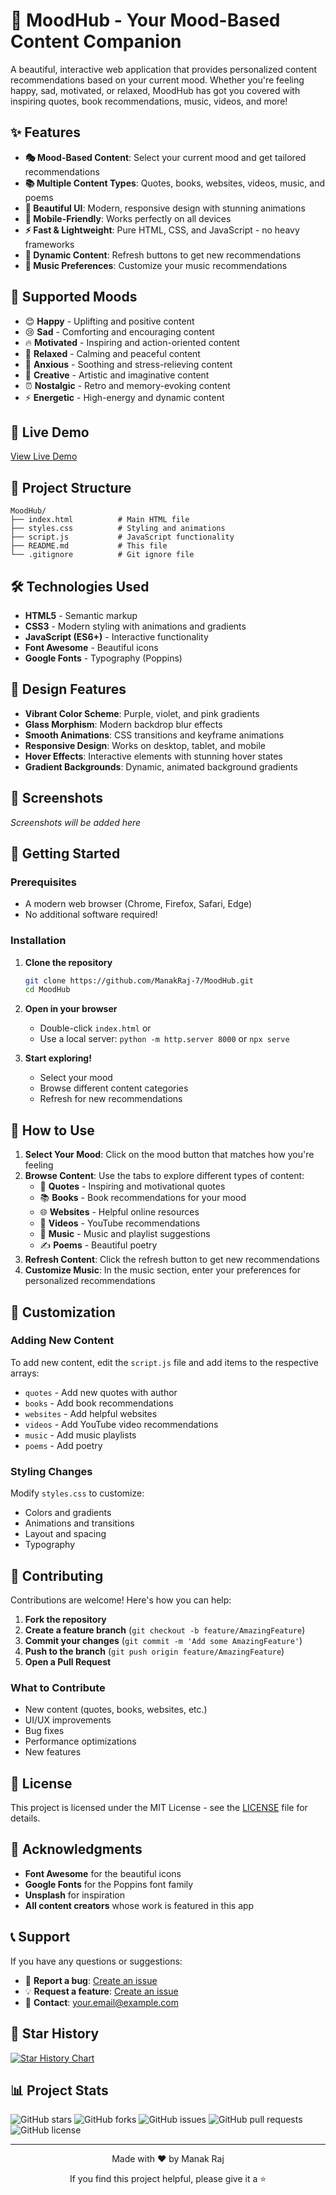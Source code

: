 # 🌟 MoodHub - Your Mood-Based Content Companion

A beautiful, interactive web application that provides personalized content recommendations based on your current mood. Whether you're feeling happy, sad, motivated, or relaxed, MoodHub has got you covered with inspiring quotes, book recommendations, music, videos, and more!

## ✨ Features

- **🎭 Mood-Based Content**: Select your current mood and get tailored recommendations
- **📚 Multiple Content Types**: Quotes, books, websites, videos, music, and poems
- **🎨 Beautiful UI**: Modern, responsive design with stunning animations
- **📱 Mobile-Friendly**: Works perfectly on all devices
- **⚡ Fast & Lightweight**: Pure HTML, CSS, and JavaScript - no heavy frameworks
- **🔄 Dynamic Content**: Refresh buttons to get new recommendations
- **🎵 Music Preferences**: Customize your music recommendations

## 🎯 Supported Moods

- 😊 **Happy** - Uplifting and positive content
- 😢 **Sad** - Comforting and encouraging content
- 🔥 **Motivated** - Inspiring and action-oriented content
- 🍃 **Relaxed** - Calming and peaceful content
- 💓 **Anxious** - Soothing and stress-relieving content
- 🎨 **Creative** - Artistic and imaginative content
- ⏰ **Nostalgic** - Retro and memory-evoking content
- ⚡ **Energetic** - High-energy and dynamic content

## 🚀 Live Demo

[View Live Demo](https://mood-hub-sandy.vercel.app)

## 📁 Project Structure

```
MoodHub/
├── index.html          # Main HTML file
├── styles.css          # Styling and animations
├── script.js           # JavaScript functionality
├── README.md           # This file
└── .gitignore          # Git ignore file
```

## 🛠️ Technologies Used

- **HTML5** - Semantic markup
- **CSS3** - Modern styling with animations and gradients
- **JavaScript (ES6+)** - Interactive functionality
- **Font Awesome** - Beautiful icons
- **Google Fonts** - Typography (Poppins)

## 🎨 Design Features

- **Vibrant Color Scheme**: Purple, violet, and pink gradients
- **Glass Morphism**: Modern backdrop blur effects
- **Smooth Animations**: CSS transitions and keyframe animations
- **Responsive Design**: Works on desktop, tablet, and mobile
- **Hover Effects**: Interactive elements with stunning hover states
- **Gradient Backgrounds**: Dynamic, animated background gradients

## 📱 Screenshots

*Screenshots will be added here*

## 🚀 Getting Started

### Prerequisites
- A modern web browser (Chrome, Firefox, Safari, Edge)
- No additional software required!

### Installation

1. **Clone the repository**
   ```bash
   git clone https://github.com/ManakRaj-7/MoodHub.git
   cd MoodHub
   ```

2. **Open in your browser**
   - Double-click `index.html` or
   - Use a local server: `python -m http.server 8000` or `npx serve`

3. **Start exploring!**
   - Select your mood
   - Browse different content categories
   - Refresh for new recommendations

## 🎯 How to Use

1. **Select Your Mood**: Click on the mood button that matches how you're feeling
2. **Browse Content**: Use the tabs to explore different types of content:
   - 📝 **Quotes** - Inspiring and motivational quotes
   - 📚 **Books** - Book recommendations for your mood
   - 🌐 **Websites** - Helpful online resources
   - 🎥 **Videos** - YouTube recommendations
   - 🎵 **Music** - Music and playlist suggestions
   - ✍️ **Poems** - Beautiful poetry
3. **Refresh Content**: Click the refresh button to get new recommendations
4. **Customize Music**: In the music section, enter your preferences for personalized recommendations

## 🔧 Customization

### Adding New Content
To add new content, edit the `script.js` file and add items to the respective arrays:
- `quotes` - Add new quotes with author
- `books` - Add book recommendations
- `websites` - Add helpful websites
- `videos` - Add YouTube video recommendations
- `music` - Add music playlists
- `poems` - Add poetry

### Styling Changes
Modify `styles.css` to customize:
- Colors and gradients
- Animations and transitions
- Layout and spacing
- Typography

## 🌟 Contributing

Contributions are welcome! Here's how you can help:

1. **Fork the repository**
2. **Create a feature branch** (`git checkout -b feature/AmazingFeature`)
3. **Commit your changes** (`git commit -m 'Add some AmazingFeature'`)
4. **Push to the branch** (`git push origin feature/AmazingFeature`)
5. **Open a Pull Request**

### What to Contribute
- New content (quotes, books, websites, etc.)
- UI/UX improvements
- Bug fixes
- Performance optimizations
- New features

## 📝 License

This project is licensed under the MIT License - see the [LICENSE](LICENSE) file for details.

## 🙏 Acknowledgments

- **Font Awesome** for the beautiful icons
- **Google Fonts** for the Poppins font family
- **Unsplash** for inspiration
- **All content creators** whose work is featured in this app

## 📞 Support

If you have any questions or suggestions:

- 🐛 **Report a bug**: [Create an issue](https://github.com/ManakRaj-7/MoodHub/issues)
- 💡 **Request a feature**: [Create an issue](https://github.com/ManakRaj-7/MoodHub/issues)
- 📧 **Contact**: your.email@example.com

## 🌟 Star History

[![Star History Chart](https://api.star-history.com/svg?repos=ManakRaj-7/MoodHub&type=Date)](https://star-history.com/#ManakRaj-7/MoodHub&Date)

## 📊 Project Stats

![GitHub stars](https://img.shields.io/github/stars/ManakRaj-7/MoodHub?style=social)
![GitHub forks](https://img.shields.io/github/forks/ManakRaj-7/MoodHub?style=social)
![GitHub issues](https://img.shields.io/github/issues/ManakRaj-7/MoodHub)
![GitHub pull requests](https://img.shields.io/github/issues-pr/ManakRaj-7/MoodHub)
![GitHub license](https://img.shields.io/github/license/ManakRaj-7/MoodHub)

---

<div align="center">
  <p>Made with ❤️ by Manak Raj</p>
  <p>If you find this project helpful, please give it a ⭐</p>
</div>
